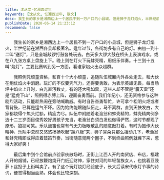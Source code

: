 ```yaml
---
title: 沈从文-忆湘西过年
keywords: [沈从文, 忆湘西过年, 散文]
desc: 我生长的家乡是湘西边上一个居民不到一万户口的小县城，但是狮子龙灯焰火，半世纪前在湘西各县却极著名。
publishDate: 2020-06-14 21:23:12
recommend: false
---
```


　　我生长的家乡是湘西边上一个居民不到一万户口的小县城，但是狮子龙灯焰火，半世纪前在湘西各县却极著名。逢年过节，各街坊多有自己的灯。由初一到十二叫“送灯”，只是全城敲锣打鼓各处玩去。白天多大锣大鼓在桥头上表演戏水，或在八九张方桌上盘旋上下。晚上则在灯火下玩蚌壳精，用细乐伴奏。十三到十五叫“烧灯”，主要比赛转到另一方面，看谁家焰火出众超群。

　　我照例凭顽童资格，和百十个大小顽童，追随队伍城厢内外各处走去，和大伙在炮仗焰火中消磨。玩灯的不仅要凭气力，还得要勇敢，为表示英雄无畏，每当场坪中焰火上升时，白光直泻数丈，有的还大吼如雷，这些人却不管是“震天雷”还是“猛虎下山”，照例得赤膊上阵，迎面奋勇而前。我们年纪小，还无资格参与这种剧烈活动，只能趁热闹在旁呐喊助威。有时自告奋勇帮忙，许可拿个松明火炬或者背背鼓，已算是运气不坏。因为始终能跟随队伍走，马不离群，直到天快发白，大家都烧得个焦头烂额，精疲力尽。队伍中附随着老渔翁和蚌壳精的，蚌壳精向例多选十二三岁面目俊秀姣好男孩子充当，老渔翁白须白发也做得俨然，这时节都现了原形，狼狈可笑。乐队鼓笛也常有气无力板眼散乱的随意敲打着。有时为振作大伙精神，乐队中忽然又悠悠扬扬吹起“踹八板”来，狮子耳朵只那么摇动几下，老渔翁和蚌壳精即或得应着鼓笛节奏，当街随意兜两个圈子，不到终曲照例就瘫下来，惹得大家好笑！

　　最后集中到个会馆前点验家伙散场时，正街上江西人开的南货店、布店，福建人开的烟铺，已经放鞭炮烧开门纸迎财神，家住对河的年轻苗族女人，也挑着豆豉萝卜丝担子上街叫卖了。有了这个玩灯烧灯经验底子，长大后读宋代咏灯节事的诗词，便觉得相当面熟，体会也比较深刻。